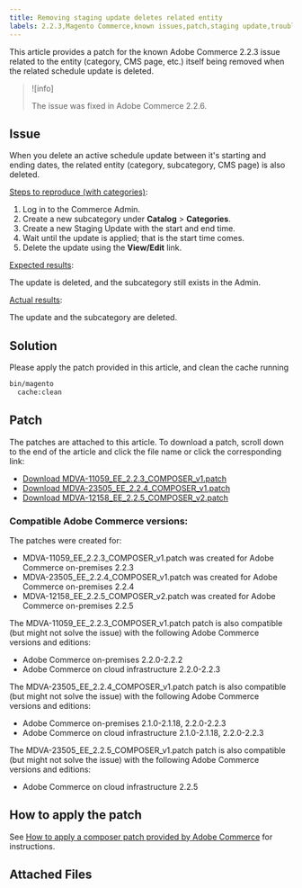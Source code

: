```yaml
---
title: Removing staging update deletes related entity
labels: 2.2.3,Magento Commerce,known issues,patch,staging update,troubleshooting,Adobe Commerce
---
```


This article provides a patch for the known Adobe Commerce 2.2.3 issue related to the entity (category, CMS page, etc.) itself being removed when the related schedule update is deleted.

>![info]
>
>The issue was fixed in Adobe Commerce 2.2.6.

## Issue

When you delete an active schedule update between it's starting and ending dates, the related entity (category, subcategory, CMS page) is also deleted.

 <ins>Steps to reproduce (with categories)</ins>:

1. Log in to the Commerce Admin.
1. Create a new subcategory under **Catalog** > **Categories**.
1. Create a new Staging Update with the start and end time.
1. Wait until the update is applied; that is the start time comes.
1. Delete the update using the **View/Edit** link.

 <ins>Expected results</ins>:

 The update is deleted, and the subcategory still exists in the Admin.

 <ins>Actual results</ins>:

 The update and the subcategory are deleted.

## Solution

Please apply the patch provided in this article, and clean the cache running

```bash
bin/magento
  cache:clean
```

## Patch

The patches are attached to this article. To download a patch, scroll down to the end of the article and click the file name or click the corresponding link:

* [Download MDVA-11059\_EE\_2.2.3\_COMPOSER\_v1.patch](assets/MDVA-11059_EE_2.2.3_COMPOSER_v1.patch.zip)
* [Download MDVA-23505\_EE\_2.2.4\_COMPOSER\_v1.patch](assets/MDVA-23505_EE_2.2.4_COMPOSER_v1.patch.zip)
* [Download MDVA-12158\_EE\_2.2.5\_COMPOSER\_v2.patch](assets/MDVA-12158_EE_2.2.5_COMPOSER_v2.patch.zip)

### Compatible Adobe Commerce versions:

The patches were created for:

* MDVA-11059\_EE\_2.2.3\_COMPOSER\_v1.patch was created for Adobe Commerce on-premises 2.2.3
* MDVA-23505\_EE\_2.2.4\_COMPOSER\_v1.patch was created for Adobe Commerce on-premises 2.2.4
* MDVA-12158\_EE\_2.2.5\_COMPOSER\_v2.patch was created for Adobe Commerce on-premises 2.2.5

The MDVA-11059\_EE\_2.2.3\_COMPOSER\_v1.patch patch is also compatible (but might not solve the issue) with the following Adobe Commerce versions and editions:

* Adobe Commerce on-premises 2.2.0-2.2.2
* Adobe Commerce on cloud infrastructure 2.2.0-2.2.3

The MDVA-23505\_EE\_2.2.4\_COMPOSER\_v1.patch patch is also compatible (but might not solve the issue) with the following Adobe Commerce versions and editions:

* Adobe Commerce on-premises 2.1.0-2.1.18, 2.2.0-2.2.3
* Adobe Commerce on cloud infrastructure 2.1.0-2.1.18, 2.2.0-2.2.3

The MDVA-23505\_EE\_2.2.5\_COMPOSER\_v1.patch patch is also compatible (but might not solve the issue) with the following Adobe Commerce versions and editions:

* Adobe Commerce on cloud infrastructure 2.2.5

## How to apply the patch

See [How to apply a composer patch provided by Adobe Commerce](https://support.magento.com/hc/en-us/articles/360028367731) for instructions.

## Attached Files
